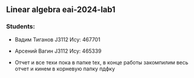 ## Linear algebra eai-2024-lab1
### Students:
* Вадим Тиганов J3112 Ису: 467701
* Арсений Вагин J3112 Ису: 465339

* Отчет и все техи пока в папке tex, в конце работы закомпилим весь отчет и кинем в корневую папку пдфку
